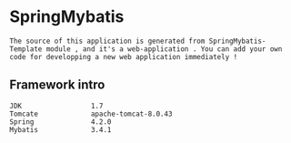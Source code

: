 # SpringMybatis

    The source of this application is generated from SpringMybatis-Template module , and it's a web-application . You can add your own code for developping a new web application immediately !


## Framework intro

    JDK                 1.7
    Tomcate             apache-tomcat-8.0.43
    Spring              4.2.0
    Mybatis             3.4.1



